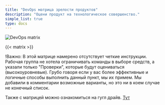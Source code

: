 ```yaml
---
title: "DevOps матрица зрелости продуктов"
description: "Оцени продукт на технологическое совершенство."
simple_list: true
type: docs
---
```


![DevOps matrix](/images/devops.png)

{{< matrix >}}

!Важно: 
В этой матрице намерено отсутствует четкие инструкции. Рабочая группа не хотела ограничивать команды в выборе средств, а указали только "Проверки", которые будут оцениваться (высокоуровневые). Грубо говоря если у вас более эффективные и логичные способы выполнить данный пункт, мы их примем. Мы добавили в комментарии возможные варианты, но это ни в коем случае не конечный список.



Также с матрицей можно ознакомиться на гугл драйв. [Тут](https://docs.google.com/spreadsheets/d/1P6wYqUcQzeoGrT0Qel0Vr4D-9FAGVPATjNCUUCgR7k8/edit#gid=1710224921)